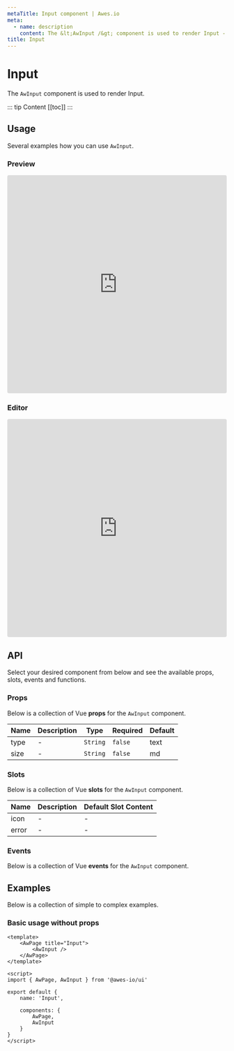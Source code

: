 ```yaml
---
metaTitle: Input сomponent | Awes.io
meta:
  - name: description
    content: The &lt;AwInput /&gt; component is used to render Input - UI Vue component for Awes.io.
title: Input
---
```

# Input

The `AwInput` component is used to render Input.

::: tip Content
[[toc]]
:::

## Usage
Several examples how you can use `AwInput`.

### Preview
<iframe
     src='https://codesandbox.io/embed/github/awes-io/client/tree/master/examples/basic-ui?autoresize=1&fontsize=14&hidenavigation=1&initialpath=%2Faw-input&module=%2Fpages%2Faw-input.vue&theme=dark&view=preview'
     style='width:100%; height:500px; border:0; border-radius: 4px; overflow:hidden;'
     title='basic-ui'
     allow='geolocation; microphone; camera; midi; vr; accelerometer; gyroscope; payment; ambient-light-sensor; encrypted-media; usb'
     sandbox='allow-modals allow-forms allow-popups allow-scripts allow-same-origin'
   ></iframe>

### Editor
<iframe
     src='https://codesandbox.io/embed/github/awes-io/client/tree/master/examples/basic-ui?autoresize=1&fontsize=14&hidenavigation=1&initialpath=%2Faw-input&module=%2Fpages%2Faw-input.vue&theme=dark&view=editor'
     style='width:100%; height:500px; border:0; border-radius: 4px; overflow:hidden;'
     title='basic-ui'
     allow='geolocation; microphone; camera; midi; vr; accelerometer; gyroscope; payment; ambient-light-sensor; encrypted-media; usb'
     sandbox='allow-modals allow-forms allow-popups allow-scripts allow-same-origin'
   ></iframe>

## API
Select your desired component from below and see the available props, slots, events and functions.

### Props
Below is a collection of Vue **props** for the `AwInput` component.
<!-- @vuese:AwInput:props:start -->
|Name|Description|Type|Required|Default|
|---|---|---|---|---|
|type|-|`String`|`false`|text|
|size|-|`String`|`false`|md|

<!-- @vuese:AwInput:props:end -->




### Slots
Below is a collection of Vue **slots** for the `AwInput` component.
<!-- @vuese:AwInput:slots:start -->
|Name|Description|Default Slot Content|
|---|---|---|
|icon|-|-|
|error|-|-|

<!-- @vuese:AwInput:slots:end -->





### Events
Below is a collection of Vue **events** for the `AwInput` component.
<!-- @vuese:AwInput:events:start -->

<!-- @vuese:AwInput:events:end -->
## Examples
Below is a collection of simple to complex examples.

### Basic usage without props
```vue
<template>
    <AwPage title="Input">
        <AwInput />
    </AwPage>
</template>

<script>
import { AwPage, AwInput } from '@awes-io/ui'

export default {
    name: 'Input',

    components: {
        AwPage,
        AwInput
    }
}
</script>

```

